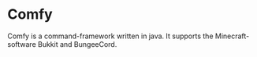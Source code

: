 # Comfy
Comfy is a command-framework written in java. It supports the Minecraft-software Bukkit and BungeeCord.
